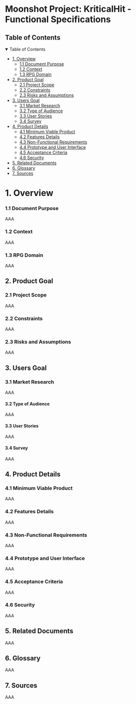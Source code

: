# Moonshot Project: KriticalHit - Functional Specifications

## Table of Contents

<details open>
<summary>Table of Contents</summary>

 - [1. Overview](#1-overview)
   - [1.1 Document Purpose](#11-document-purpose)
   - [1.2 Context](#12-context)
   - [1.3 RPG Domain](#13-rpg-domain)
 - [2. Product Goal](#2-product-goal)
   - [2.1 Project Scope](#21-project-scope)
   - [2.2 Constraints](#22-constraints)
   - [2.3 Risks and Assumptions](#23-risks-and-assumptions)
 - [3. Users Goal](#3-users-goal)
   - [3.1 Market Research](#31-market-research)
   - [3.2 Type of Audience](#32-type-of-audience)
   - [3.3 User Stories](#33-user-stories)
   - [3.4 Survey](#34-survey)
 - [4. Product Details](#4-product-details)
   - [4.1 Minimum Viable Product](#41-minimum-viable-product)
   - [4.2 Features Details](#42-features-details)
   - [4.3 Non-Functional Requirements](#43-non-functional-requirements)
   - [4.4 Prototype and User Interface](#44-prototype-and-user-interface)
   - [4.5 Acceptance Criteria](#45-acceptance-criteria)
   - [4.6 Security](#46-security)
 - [5. Related Documents](#5-related-documents)
 - [6. Glossary](#6-glossary)
 - [7. Sources](#7-sources)
</details>

# 1. Overview

### 1.1 Document Purpose
AAA

### 1.2 Context
AAA

### 1.3 RPG Domain
AAA

## 2. Product Goal

### 2.1 Project Scope
AAA

### 2.2 Constraints
AAA

### 2.3 Risks and Assumptions
AAA

## 3. Users Goal

### 3.1 Market Research
AAA

#### 3.2 Type of Audience
AAA

#### 3.3 User Stories
AAA

#### 3.4 Survey
AAA

## 4. Product Details

### 4.1 Minimum Viable Product
AAA

### 4.2 Features Details
AAA

### 4.3 Non-Functional Requirements
AAA

### 4.4 Prototype and User Interface
AAA

### 4.5 Acceptance Criteria
AAA

### 4.6 Security
AAA

## 5. Related Documents
AAA

## 6. Glossary
AAA

## 7. Sources
AAA